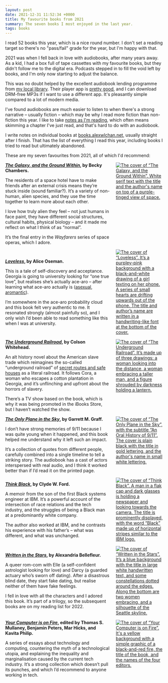 ```yaml
---
layout: post
date: 2021-12-31 11:52:34 +0000
title: My favourite books from 2021
summary: The seven books I most enjoyed in the last year.
tags: books
---
```


I read 52 books this year, which is a nice round number.
I don't set a reading target so there's no "pass/fail" grade for the year, but I'm happy with that.

2021 was when I fell back in love with audiobooks, after many years away.
As a kid, I had a box full of tape cassettes with my favourite books, but they didn't follow me to the digital era.
Podcasts stepped in to fill the void left by books, and I'm only now starting to adjust the balance.

This was no doubt helped by the excellent audiobook lending programme from [my local library][herts].
Their player app is [pretty good][app], and I can download DRM-free MP3s if I want to use a different app.
It's pleasantly simple compared to a lot of modern media.

I've found audiobooks are much easier to listen to when there's a strong narrative – usually fiction – which may be why I read more fiction than non-fiction this year.
I like to take [notes as I'm reading][notes], which often means skimming a chapter I've just read, and that's hard to do with an audiobook.

I write notes on individual books at [books.alexwlchan.net][books], usually straight after I finish.
That has the list of everything I read this year, including books I tried to read but ultimately abandoned.

These are my seven favourites from 2021, all of which I'd recommend:

<style>
  .book_review {
    display: grid;
  }

  .book_review .review_text {
    grid-column: 1 / 2;
    grid-row: 1 / 1;
    margin-top:    auto;
    margin-bottom: auto;
  }

  .book_review .review_text p:first-child {
    margin-top: 0;
  }

  .book_review .review_text p:last-child {
    margin-bottom: 0;
  }

  .book_review .book_cover {
    grid-column: 2 / 2;
    grid-row: 1 / 1;
    max-width: 150px;
    margin-left: 20px;
  }

  @media screen and (max-width: 500px) {
    .book_review .review_text {
      grid-column: 1 / 1;
      grid-row: 2 / 2;
    }

    .book_review .book_cover {
      grid-column: 1 / 1;
      grid-row: 1 / 2;
      margin-bottom: 1em;
      margin-left:  auto;
      margin-right: auto;
    }
  }

  .book_review {
    margin-top:   1em;
    margin-bottom: 1em;
  }

  .book_review:last-child {
    margin-bottom: 0;
  }
</style>

<div class="book_review" id="becky_chambers">
  <div class="review_text">
    <p>
      <strong><a href="https://www.otherscribbles.com/the-galaxy-and-the-ground-within"><em>The Galaxy, and the Ground Within</em></a>, by Becky Chambers.</strong>
    </p>
    <p>
      The residents of a space hotel have to make friends after an external crisis means they&rsquo;re stuck inside (sound familiar?).
      It&rsquo;s a variety of non-human, alien species, and they use the time together to learn more about each other.
    </p>
    <p>
      I love how truly alien they feel &ndash; not just humans in face paint, they have different social structures, cultural habits, physical biology &ndash; and it made me reflect on what I think of as &ldquo;normal&rdquo;.
    </p>
    <p>
      It&rsquo;s the final entry in the <em>Wayfarers</em> series of space operas, which I adore.
    </p>
  </div>
  <div class="book_cover">
    <a href="https://www.otherscribbles.com/the-galaxy-and-the-ground-within">
      <img src="/images/2021/the-galaxy-and-the-ground-within.jpg" alt="The cover of “The Galaxy, and the Ground Within”. White serif text with the title and the author's name on top of a purple-tinged view of space.">
    </a>
  </div>
</div>

<div class="book_review" id="alice_oseman">
  <div class="review_text">
    <p>
      <strong><a href="https://www.aliceoseman.com/loveless"><em>Loveless</em></a>, by Alice Oseman.</strong>
    </p>
    <p>
      This is a tale of self-discovery and acceptance.
      Georgia is going to university looking for &ldquo;one true love&rdquo;, but realises she&rsquo;s actually ace-aro &ndash; after learning what ace-aro actually is (<a href="https://en.wikipedia.org/wiki/Asexuality">asexual</a>, <a href="https://en.wikipedia.org/wiki/Romantic_orientation#Aromanticism">aromantic</a>).
    </p>
    <p>
      I&rsquo;m somewhere in the ace-aro probability cloud and this book felt very authentic to me.
      It resonated strongly (almost painfully so), and I only wish I&rsquo;d been able to read something like this when I was at university.
    </p>
  </div>
  <div class="book_cover">
    <a href="https://www.aliceoseman.com/loveless">
      <img src="/images/2021/loveless.jpg" alt="The cover of “Loveless”. It’s a purpley-pink background with a black-and-white drawing of a girl texting on her phone. A series of small hearts are drifting upwards out of the phone. The title and author’s name are written in a handwriting-like font at the bottom of the cover.">
    </a>
  </div>
</div>

<div class="book_review" id="colson_whitehead">
  <div class="review_text">
    <p>
      <strong><a href="https://www.penguinrandomhouse.com/books/232365/the-underground-railroad-by-colson-whitehead/"><em>The Underground Railroad</em></a>, by Colson Whitehead.</strong>
    </p>
    <p>
      An alt history novel about the American slave trade which reimagines the so-called &ldquo;underground railroad&rdquo; of <a href="https://en.wikipedia.org/wiki/Underground_Railroad">secret routes and safe houses</a> as a literal railroad.
      It follows Cora, a woman who escapes a cotton plantation in Georgia, and it&rsquo;s unflinching and upfront about the horrors of slavery.
    </p>
    <p>
      There&rsquo;s a TV show based on the book, which is why it was being promoted in the iBooks Store, but I haven&rsquo;t watched the show.
    </p>
  </div>
  <div class="book_cover">
    <a href="https://www.penguinrandomhouse.com/books/232365/the-underground-railroad-by-colson-whitehead/">
      <img src="/images/2021/the-underground-railroad.jpg" alt="The cover of “The Underground Railroad”. It’s made up of three drawings: a woman looking into the distance, a woman embracing a taller man, and a figure shrouded by darkness holding a lantern.">
    </a>
  </div>
</div>

<div class="book_review" id="garrett_graff">
  <div class="review_text">
    <p>
      <strong><a href="https://www.garrettgraff.com/books/the-only-plane-in-the-sky/"><em>The Only Plane in the Sky</em></a>, by Garrett M. Graff.</strong>
    </p>
    <p>
      I don&rsquo;t have strong memories of 9/11 because I was quite young when it happened, and this book helped me understand why it left such an impact.
    </p>
    <p>
      It&rsquo;s a collection of quotes from different people, carefully combined into a single timeline to tell a striking story.
      The audiobook has a cast of actors interspersed with real audio, and I think it worked better than if I&rsquo;d read it on the printed page.
    </p>
  </div>
  <div class="book_cover">
    <a href="https://www.garrettgraff.com/books/the-only-plane-in-the-sky/">
      <img src="/images/2021/the-only-plane-in-the-sky.jpg" alt="The cover of “The Only Plane in the Sky”, with the subtitle “An Oral History of 9/11”. The cover is plain black with the title in gold lettering, and the author's name in small white lettering.">
    </a>
  </div>
</div>

<div class="book_review" id="clyde_w_ford">
  <div class="review_text">
    <p>
      <strong><a href="http://www.clydeford.com/more.html"><em>Think Black</em></a>, by Clyde W. Ford.</strong>
    </p>
    <p>
      A memoir from the son of the first Black systems engineer at IBM.
      It&rsquo;s a powerful account of the intersection of race relations and the tech industry, and the struggles of being a Black man at a predominantly white company.
    </p>
    <p>
      The author also worked at IBM, and he contrasts his experience with his father&rsquo;s &ndash; what was different, and what was unchanged.
    </p>
  </div>
  <div class="book_cover">
    <a href="http://www.clydeford.com/more.html">
      <img src="/images/2021/think-black.jpg" alt="The cover of “Think Black”. A man in  a flak cap and dark glasses is holding a newspaper and looking towards the camera. The title is prominently displayed, with the word “Black” made up of horizontal stripes similar to the IBM logo.">
    </a>
  </div>
</div>

<div class="book_review" id="alexandria_bellefleur">
  <div class="review_text">
    <p>
      <strong><a href="https://www.alexandriabellefleur.com/written-in-the-stars"><em>Written in the Stars</em></a>, by Alexandria Bellefleur.</strong>
    </p>
    <p>
      A queer rom-com with Elle (a self-confident astrologist looking for love) and Darcy (a guarded actuary who&rsquo;s sworn off dating).
      After a disastrous blind date, they start fake dating, but realise neither of them have fake feelings.
    </p>
    <p>
      I fell in love with all the characters and I adored this book.
      It&rsquo;s part of a trilogy, so the subsequent books are on my reading list for 2022.
    </p>
  </div>
  <div class="book_cover">
    <a href="https://www.alexandriabellefleur.com/written-in-the-stars">
      <img src="/images/2021/written-in-the-stars.jpg" alt="The cover of “Written in the Stars”. It’s a blue background with the title in large white handwritten text, and some constellations dotted around the edges. Along the bottom are two women embracing, and a silhouette of the Seattle skyline.">
    </a>
  </div>
</div>

<div class="book_review" id="computer_fire">
  <div class="review_text">
    <p>
      <strong><a href="https://mitpress.mit.edu/books/your-computer-fire"><em>Your Computer is on Fire</em></a>, edited by Thomas S. Mullaney, Benjamin Peters, Mar Hicks, and Kavita Philip.</strong>
    </p>
    <p>
      A series of essays about technology and computing, countering the myth of a technological utopia, and explaining the inequality and marginalisation caused by the current tech industry.
      It&rsquo;s a strong collection which doesn&rsquo;t pull its punches, and which I&rsquo;d recommend to anyone working in tech.
    </p>
  </div>
  <div class="book_cover">
    <a href="https://mitpress.mit.edu/books/your-computer-fire">
      <img src="/images/2021/your-computer-is-on-fire.jpg" alt="The cover of “Your Computer is on Fire”. It's a yellow background with a simple graphic of a black-and-red fire, the title of the book, and the names of the four editors.">
    </a>
  </div>
</div>

[herts]: https://www.hertfordshire.gov.uk/services/libraries-and-archives/books-and-reading/ebooks-and-audiobooks/ebooks-and-audiobooks.aspx
[app]: https://twitter.com/alexwlchan/status/1418827399702224896
[books]: https://books.alexwlchan.net/reviews/#books_by_year_2021
[notes]: /2020/11/how-i-read-non-fiction-books/
